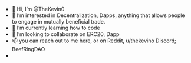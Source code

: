 - 👋 Hi, I’m @TheKevin0
- 👀 I’m interested in Decentralization, Dapps, anything that allows people to engage in mutually beneficial trade.
- 🌱 I’m currently learning how to code
- 💞️ I’m looking to collaborate on ERC20, Dapp
- 📫 you can reach out to me here, or on Reddit, u/thekevino Discord; BeefRingDAO
- 
<!---
TheKevin0/TheKevin0 is a ✨ special ✨ repository because its `README.md` (this file) appears on your GitHub profile.
You can click the Preview link to take a look at your changes.
--->

